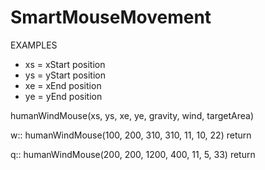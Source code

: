 # SmartMouseMovement


EXAMPLES
- xs = xStart position
- ys = yStart position
- xe = xEnd position
- ye = yEnd position

humanWindMouse(xs, ys, xe, ye, gravity, wind, targetArea)

w::
humanWindMouse(100, 200, 310, 310, 11, 10, 22)
return

q::
humanWindMouse(200, 200, 1200, 400, 11, 5, 33)
return
